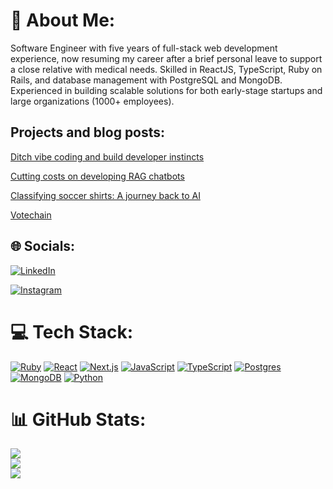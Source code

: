# 💫 About Me:
Software Engineer with five years of full-stack web development experience, now resuming my career after a brief personal leave to support a close relative with medical needs. Skilled in ReactJS, TypeScript, Ruby on Rails, and database management with PostgreSQL and MongoDB. Experienced in building scalable solutions for both early-stage startups and large organizations (1000+ employees).


## Projects and blog posts:
[Ditch vibe coding and build developer instincts](https://tech.teomoura.com/ditch-vibe-coding-and-build-developer-instincts)

[Cutting costs on developing RAG chatbots](https://tech.teomoura.com/cutting-costs-on-developing-rag-chatbots)

[Classifying soccer shirts: A journey back to AI](https://tech.teomoura.com/machine-learning-and-ai-an-old-new-exploration)

[Votechain](https://github.com/teogenesmoura/votechain)

## 🌐 Socials:
[![LinkedIn](https://img.shields.io/badge/LinkedIn-%230077B5.svg?logo=linkedin&logoColor=white)](https://linkedin.com/in/oteomoura)

[![Instagram](https://img.shields.io/badge/Instagram-%23E4405F.svg?logo=Instagram&logoColor=white)](https://instagram.com/oteomoura) 
 
# 💻 Tech Stack:
[![Ruby](https://img.shields.io/badge/Ruby-%23CC342D.svg?&logo=ruby&logoColor=white)](#)
[![React](https://img.shields.io/badge/React-%2320232a.svg?logo=react&logoColor=%2361DAFB)](#)
[![Next.js](https://img.shields.io/badge/Next.js-black?logo=next.js&logoColor=white)](#)
[![JavaScript](https://img.shields.io/badge/JavaScript-F7DF1E?logo=javascript&logoColor=000)](#)
[![TypeScript](https://img.shields.io/badge/TypeScript-3178C6?logo=typescript&logoColor=fff)](#)
[![Postgres](https://img.shields.io/badge/Postgres-%23316192.svg?logo=postgresql&logoColor=white)](#)
[![MongoDB](https://img.shields.io/badge/MongoDB-%234ea94b.svg?logo=mongodb&logoColor=white)](#)
[![Python](https://img.shields.io/badge/Python-3776AB?logo=python&logoColor=fff)](#)

# 📊 GitHub Stats:
![](https://github-readme-stats.vercel.app/api?username=teogenesmoura&theme=tokyonight&hide_border=false&include_all_commits=true&count_private=true)<br/>
![](https://github-readme-streak-stats.herokuapp.com/?user=teogenesmoura&theme=tokyonight&hide_border=false)<br/>
![](https://github-readme-stats.vercel.app/api/top-langs/?username=teogenesmoura&theme=tokyonight&hide_border=false&include_all_commits=true&count_private=true&layout=compact)

